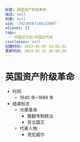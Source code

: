 ```yaml
---
标题: 英国资产阶级革命
描述: null
封面: null
uid: '20230507140132607'
aliases: []
tags:
  - 中国近代史/中国近代史
cssclasses: null
创建时间: 2023-05-07 14:01:32
更新时间: 2024-01-22 16:56:29
---
```


# 英国资产阶级革命

- 时间
  - 1640 年~1688 年
- 结束标志
  - 光荣革命
    - 推翻专制统治
    - 另立国王
  - 代表人物
    - 克伦威尔
